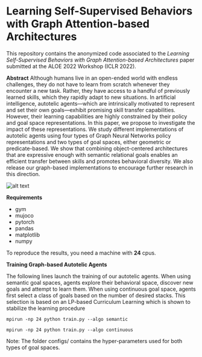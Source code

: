 # Learning Self-Supervised Behaviors with Graph Attention-based Architectures

This repository contains the anonymized code associated to the *Learning Self-Supervised Behaviors with Graph Attention-based Architectures* paper submitted at the ALOE 2022 Workshop (ICLR 2022).

**Abstract**
Although humans live in an open-ended world with endless challenges, they do not have to learn from scratch whenever they encounter a new task. Rather, they have access to a handful of previously learned skills, which they rapidly adapt to new situations. In artificial intelligence, autotelic agents—which are intrinsically motivated to represent and set their own goals—exhibit promising skill transfer capabilities. However, their learning capabilities are highly constrained by their policy and goal space representations. In this paper, we propose to investigate the impact of these representations. We study different implementations of autotelic agents using four types of Graph Neural Networks policy representations and two types of goal spaces, either geometric or predicate-based. We show that combining object-centered architectures that are expressive enough with semantic relational goals enables an efficient transfer between skills and promotes behavioral diversity. We also release our graph-based implementations to encourage further research in this direction.

![alt text](https://ibb.co/64S22ZN)

**Requirements**

* gym
* mujoco
* pytorch
* pandas
* matplotlib
* numpy

To reproduce the results, you need a machine with **24** cpus.


**Training Graph-based Autotelic Agents**

The following lines launch the training of our autotelic agents. When using semantic goal spaces, agents explore their behavioral space, discover new goals and attempt to learn them. When using continuous goal space, agents first select a class of goals based on the number of desired stacks. This selection is based on an LP-based Curriculum Learning which is shown to stabilize the learning procedure

```mpirun -np 24 python train.py --algo semantic```

```mpirun -np 24 python train.py --algo continuous```

Note: The folder configs/ contains the hyper-parameters used for both types of goal spaces. 

